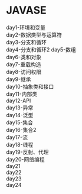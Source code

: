 # JAVASE
day1-环境和变量 </br>
day2-数据类型与运算符</br>
day3-分支和循环</br>
day4-分支和循环2
day5-数组</br>
day6-类和对象</br>
day7-重载构造</br>
day8-访问权限</br>
day9-继承</br>
day10-抽象类和接口</br>
day11-内部类</br>
day12-API</br>
day13-异常</br>
day14-泛型</br>
day15-集合</br>
day16-集合2</br>
day17-流</br>
day18-线程</br>
day19-反射、代理</br>
day20-网络编程</br>
day21</br>
day22</br>
day23</br>
day24</br>
